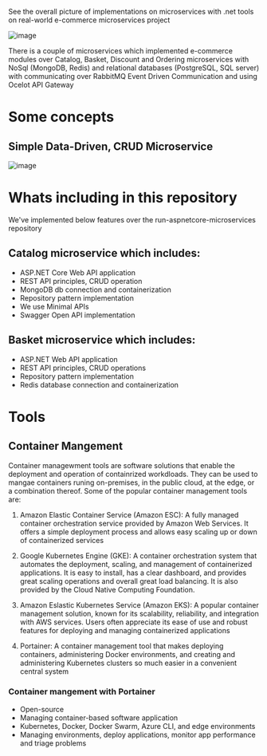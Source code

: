 See the overall picture of implementations on microservices with .net tools on real-world e-commerce microservices project

![image](https://github.com/linhvuquach/aspnetcore-microservices/assets/26388126/ca656ca2-5e18-4770-b94e-196834be49ad)

There is a couple of microservices which implemented e-commerce modules over Catalog, Basket, Discount and Ordering microservices with NoSql (MongoDB, Redis) and relational databases (PostgreSQL, SQL server) with communicating over RabbitMQ Event Driven Communication and using Ocelot API Gateway

# Some concepts

## Simple Data-Driven, CRUD Microservice

![image](https://github.com/linhvuquach/aspnetcore-microservices/assets/26388126/e1a245a6-b36d-4b69-8af9-2936cdb4680e)

# Whats including in this repository

We've implemented below features over the run-aspnetcore-microservices repository

## Catalog microservice which includes:

- ASP.NET Core Web API application
- REST API principles, CRUD operation
- MongoDB db connection and containerization
- Repository pattern implementation
- We use Minimal APIs
- Swagger Open API implementation

## Basket microservice which includes:

- ASP.NET Web API application
- REST API principles, CRUD operations
- Repository pattern implementation
- Redis database connection and containerization

# Tools

## Container Mangement

Container managewment tools are software solutions that enable the deployment and operation of containrized workdloads. They can be used to mangae containers runing on-premises, in the public cloud, at the edge, or a combination thereof. Some of the popular container management tools are:

1. Amazon Elastic Container Service (Amazon ESC): A fully managed container orchestration service provided by Amazon Web Services. It offers a simple deployment process and allows easy scaling up or down of containerized services

2. Google Kubernetes Engine (GKE): A container orchestration system that automates the deployment, scaling, and management of containerized applications. It is easy to install, has a clear dashboard, and provides great scaling operations and overall great load balancing. It is also provided by the Cloud Native Computing Foundation.

3. Amazon Eslastic Kubernetes Service (Amazon EKS): A popular container management solution, known for its scalability, reliability, and integration with AWS services. Users often appreciate its ease of use and robust features for deploying and managing containerized applications

4. Portainer: A container management tool that makes deploying containers, administering Docker environments, and creating and administering Kubernetes clusters so much easier in a convenient central system

### Container mangement with Portainer

- Open-source
- Managing container-based software application
- Kubernetes, Docker, Docker Swarm, Azure CLI, and edge environments
- Managing environments, deploy applications, monitor app performance and triage problems
